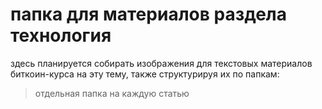 # папка для материалов раздела технология
здесь планируется собирать изображения для текстовых материалов биткоин-курса на эту тему, также структурируя их по папкам:
> отдельная папка на каждую статью
